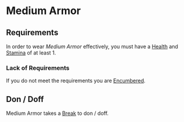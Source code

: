# Medium Armor

## Requirements

In order to wear *Medium Armor* effectively, you must have a [Health](../../Player%20Characters/Attributes/Health.md) and [Stamina](../../Player%20Characters/Attributes/Stamina.md) of at least 1.

### Lack of Requirements

If you do not meet the requirements you are [Encumbered](../../Game%20Procedures/Conditions/Encumbered.md).

## Don / Doff

Medium Armor takes a [Break](../../Game%20Procedures/Core%20Procedures/Break.md) to don / doff.
